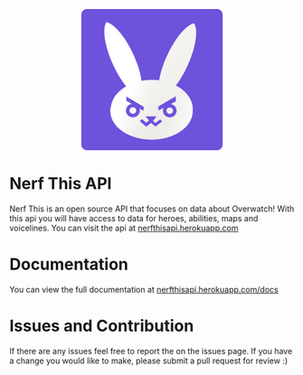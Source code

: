 
<p align="center">
  <img src="/static/img/icon.png">
</p>

# Nerf This API

Nerf This is an open source API that focuses on data about Overwatch! With this api you will have access to data for heroes, abilities, maps and voicelines. You can visit the api at
[nerfthisapi.herokuapp.com](https://nerfthisapi.herokuapp.com/)

# Documentation

You can view the full documentation at [nerfthisapi.herokuapp.com/docs](https://nerfthisapi.herokuapp.com/docs/)

# Issues and Contribution

If there are any issues feel free to report the on the issues page. If you have a change you would like to make, please submit a pull request for review :)
